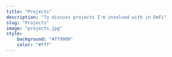 ```yaml
---
title: "Projects"
description: "To discuss projects I'm involved with in DeFi"
slug: "Projects"
image: "projects.jpg"
style:
    background: "#ff9900"
    color: "#fff"
---
```

